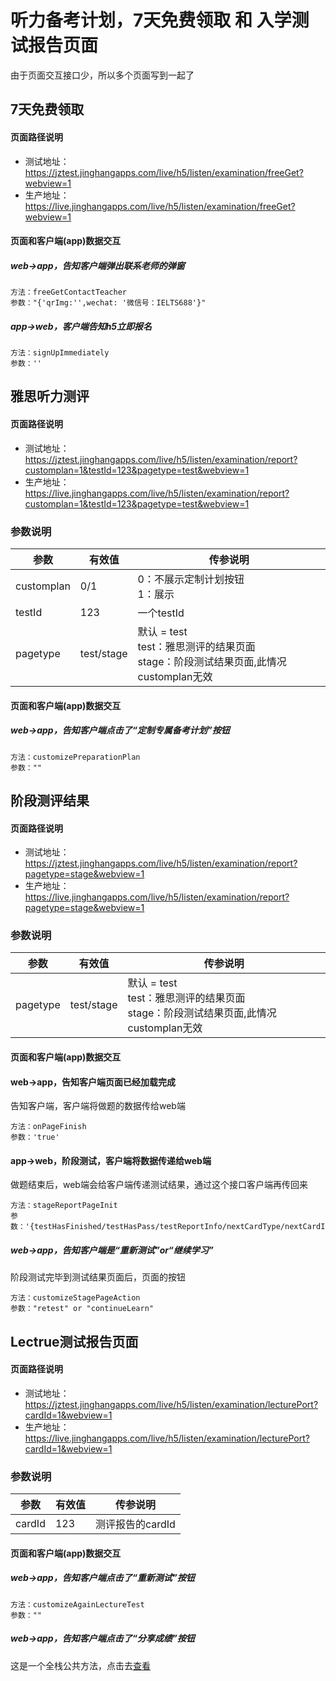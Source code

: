 <!-- 页面大标题 -->
# 听力备考计划，7天免费领取 和 入学测试报告页面

<!-- 页面说明 -->
由于页面交互接口少，所以多个页面写到一起了


<!--页面路径说明-->
## 7天免费领取

#### 页面路径说明
- 测试地址：https://jztest.jinghangapps.com/live/h5/listen/examination/freeGet?webview=1
- 生产地址：https://live.jinghangapps.com/live/h5/listen/examination/freeGet?webview=1

<!-- 页面bridge交互说明 -->
#### 页面和客户端(app)数据交互

##### web→app，告知客户端弹出联系老师的弹窗
```
方法：freeGetContactTeacher
参数："{'qrImg:'',wechat: '微信号：IELTS688'}"
```

##### app→web，客户端告知h5立即报名
```
方法：signUpImmediately
参数：''
```

<!--页面路径说明-->
## 雅思听力测评

#### 页面路径说明
- 测试地址：https://jztest.jinghangapps.com/live/h5/listen/examination/report?customplan=1&testId=123&pagetype=test&webview=1
- 生产地址：https://live.jinghangapps.com/live/h5/listen/examination/report?customplan=1&testId=123&pagetype=test&webview=1

### 参数说明
| 参数 | 有效值 | 传参说明 |
|--------|---------|---------|
|customplan | 0/1 | 0：不展示定制计划按钮<br/>1：展示 | 
|testId | 123 | 一个testId | 
|pagetype | test/stage | 默认 = test<br/>test：雅思测评的结果页面<br/>stage：阶段测试结果页面,此情况customplan无效 | 

<!-- 页面bridge交互说明 -->
#### 页面和客户端(app)数据交互

##### web→app，告知客户端点击了“定制专属备考计划”按钮
```
方法：customizePreparationPlan
参数：""
```

## 阶段测评结果

#### 页面路径说明
- 测试地址：https://jztest.jinghangapps.com/live/h5/listen/examination/report?pagetype=stage&webview=1
- 生产地址：https://live.jinghangapps.com/live/h5/listen/examination/report?pagetype=stage&webview=1

### 参数说明
| 参数 | 有效值 | 传参说明 |
|--------|---------|---------|
|pagetype | test/stage | 默认 = test<br/>test：雅思测评的结果页面<br/>stage：阶段测试结果页面,此情况customplan无效 | 

<!-- 页面bridge交互说明 -->
#### 页面和客户端(app)数据交互

#### web→app，告知客户端页面已经加载完成
告知客户端，客户端将做题的数据传给web端
```
方法：onPageFinish
参数：'true'
```

#### app→web，阶段测试，客户端将数据传递给web端
做题结束后，web端会给客户端传递测试结果，通过这个接口客户端再传回来
```
方法：stageReportPageInit
参数：'{testHasFinished/testHasPass/testReportInfo/nextCardType/nextCardId}'
```

##### web→app，告知客户端是“重新测试”or“继续学习”
阶段测试完毕到测试结果页面后，页面的按钮
```
方法：customizeStagePageAction
参数："retest" or "continueLearn"
```

<!--页面路径说明-->
## Lectrue测试报告页面

#### 页面路径说明
- 测试地址：https://jztest.jinghangapps.com/live/h5/listen/examination/lecturePort?cardId=1&webview=1
- 生产地址：https://live.jinghangapps.com/live/h5/listen/examination/lecturePort?cardId=1&webview=1

### 参数说明
| 参数 | 有效值 | 传参说明 |
|--------|---------|---------|
|cardId | 123 | 测评报告的cardId | 

<!-- 页面bridge交互说明 -->
#### 页面和客户端(app)数据交互

##### web→app，告知客户端点击了“重新测试”按钮
```
方法：customizeAgainLectureTest
参数：""
```

##### web→app，告知客户端点击了“分享成绩”按钮
这是一个全栈公共方法，点击去[查看](../../utils/bridge.md)